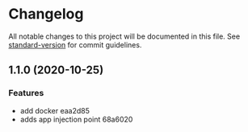 # Changelog

All notable changes to this project will be documented in this file. See [standard-version](https://github.com/conventional-changelog/standard-version) for commit guidelines.

## 1.1.0 (2020-10-25)


### Features

* add docker eaa2d85
* adds app injection point 68a6020
